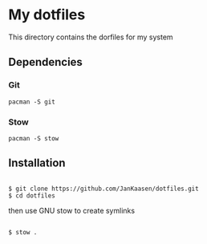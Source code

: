 # My dotfiles

This directory contains the dorfiles for my system


## Dependencies 

### Git

`pacman -S git`

### Stow

```
pacman -S stow
```

## Installation

```

$ git clone https://github.com/JanKaasen/dotfiles.git
$ cd dotfiles

```

then use GNU stow to create symlinks

```

$ stow .
```
